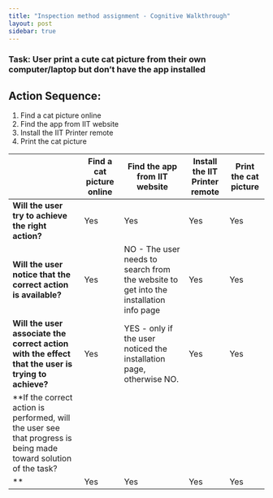 ```yaml
---
title: "Inspection method assignment - Cognitive Walkthrough"
layout: post
sidebar: true
---
```


### Task: User print a cute cat picture from their own computer/laptop but  don’t have the app installed

## Action Sequence:

1. Find a cat picture online
2. Find the app from IIT website
3. Install the IIT Printer remote
4. Print the cat picture


|            | **Find a cat picture online** | **Find the app from IIT website** | **Install the IIT Printer remote** | **Print the cat picture** |
|------------|------------------|-------------------|-------------------------|-----------------|
| **Will the user try to achieve the right action?** | Yes              | Yes               | Yes                     | Yes             |
| **Will the user notice that the correct action is available?** | Yes              | NO - The user needs to search from the website to get into the installation info page              | Yes                     | Yes             |
| **Will the user associate the correct action with the effect that the user is trying to achieve?** | Yes              | YES - only if the user noticed the installation page, otherwise NO.               | Yes                     | Yes             |
| **If the correct action is performed, will the user see that progress is being made toward solution of the task?
** | Yes              | Yes               | Yes                     | Yes             |



